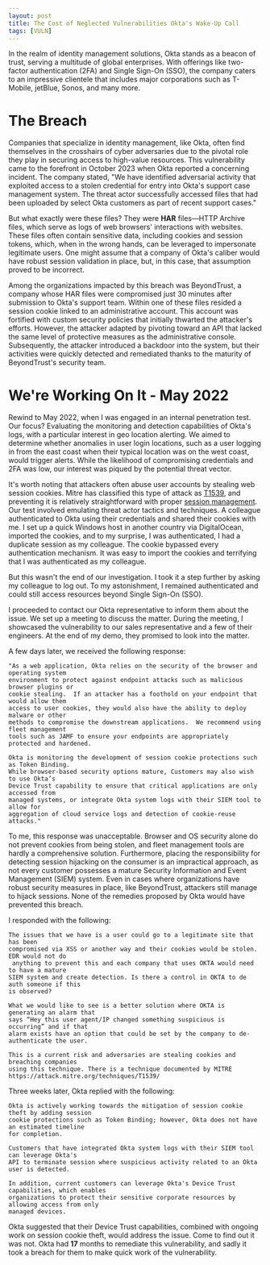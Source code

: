 ```yaml
---
layout: post
title: The Cost of Neglected Vulnerabilities Okta's Wake-Up Call 
tags: [VULN]
---
```


In the realm of identity management solutions, Okta stands as a beacon of trust, serving a multitude of global enterprises. With offerings like two-factor authentication (2FA) and Single Sign-On (SSO), the company caters to an impressive clientele that includes major corporations such as T-Mobile, jetBlue, Sonos, and many more. 
# The Breach
Companies that specialize in identity management, like Okta, often find themselves in the crosshairs of cyber adversaries due to the pivotal role they play in securing access to high-value resources. This vulnerability came to the forefront in October 2023 when Okta reported a concerning incident. The company stated, "We have identified adversarial activity that exploited access to a stolen credential for entry into Okta's support case management system. The threat actor successfully accessed files that had been uploaded by select Okta customers as part of recent support cases."

But what exactly were these files? They were **HAR** files—HTTP Archive files, which serve as logs of web browsers' interactions with websites. These files often contain sensitive data, including cookies and session tokens, which, when in the wrong hands, can be leveraged to impersonate legitimate users. One might assume that a company of Okta's caliber would have robust session validation in place, but, in this case, that assumption proved to be incorrect.

Among the organizations impacted by this breach was BeyondTrust, a company whose HAR files were compromised just 30 minutes after submission to Okta's support team. Within one of these files resided a session cookie linked to an administrative account. This account was fortified with custom security policies that initially thwarted the attacker's efforts. However, the attacker adapted by pivoting toward an API that lacked the same level of protective measures as the administrative console. Subsequently, the attacker introduced a backdoor into the system, but their activities were quickly detected and remediated thanks to the maturity of BeyondTrust's security team.

# We're Working On It - May 2022
Rewind to May 2022, when I was engaged in an internal penetration test. Our focus? Evaluating the monitoring and detection capabilities of Okta's logs, with a particular interest in geo location alerting. We aimed to determine whether anomalies in user login locations, such as a user logging in from the east coast when their typical location was on the west coast, would trigger alerts. While the likelihood of compromising credentials and 2FA was low, our interest was piqued by the potential threat vector.

It's worth noting that attackers often abuse user accounts by stealing web session cookies. Mitre has classified this type of attack as [T1539](https://attack.mitre.org/techniques/T1539/), and preventing it is relatively straightforward with proper [session management](https://cheatsheetseries.owasp.org/cheatsheets/Session_Management_Cheat_Sheet.html). Our test involved emulating threat actor tactics and techniques. A colleague authenticated to Okta using their credentials and shared their cookies with me. I set up a quick Windows host in another country via DigitalOcean, imported the cookies, and to my surprise, I was authenticated, I had a duplicate session as my colleague. The cookie bypassed every authentication mechanism. It was easy to import the cookies and terrifying that I was authenticated as my colleague.

But this wasn't the end of our investigation. I took it a step further by asking my colleague to log out. To my astonishment, I remained authenticated and could still access resources beyond Single Sign-On (SSO).

I proceeded to contact our Okta representative to inform them about the issue. We set up a meeting to discuss the matter. During the meeting, I showcased the vulnerability to our sales representative and a few of their engineers. At the end of my demo, they promised to look into the matter.

A few days later, we received the following response:
```
"As a web application, Okta relies on the security of the browser and operating system
environment to protect against endpoint attacks such as malicious browser plugins or
cookie stealing.  If an attacker has a foothold on your endpoint that would allow them
access to user cookies, they would also have the ability to deploy malware or other
methods to compromise the downstream applications.  We recommend using fleet management
tools such as JAMF to ensure your endpoints are appropriately protected and hardened.  
  
Okta is monitoring the development of session cookie protections such as Token Binding.
While browser-based security options mature, Customers may also wish to use Okta’s
Device Trust capability to ensure that critical applications are only accessed from
managed systems, or integrate Okta system logs with their SIEM tool to allow for
aggregation of cloud service logs and detection of cookie-reuse attacks."
```

To me, this response was unacceptable. Browser and OS security alone do not prevent 
cookies from being stolen, and fleet management tools are hardly a comprehensive 
solution. Furthermore, placing the responsibility for detecting session hijacking on 
the consumer is an impractical approach, as not every customer possesses a mature 
Security Information and Event Management (SIEM) system. Even in cases where 
organizations have robust security measures in place, like BeyondTrust, attackers 
still manage to hijack sessions. None of the remedies proposed by Okta would have 
prevented this breach.

I responded with the following:
```
The issues that we have is a user could go to a legitimate site that has been
compromised via XSS or another way and their cookies would be stolen. EDR would not do
 anything to prevent this and each company that uses OKTA would need to have a mature
SIEM system and create detection. Is there a control in OKTA to de auth someone if this
is observed?

What we would like to see is a better solution where OKTA is generating an alarm that
says “Hey this user agent/IP changed something suspicious is occurring” and if that
alarm exists have an option that could be set by the company to de-authenticate the user.

This is a current risk and adversaries are stealing cookies and breaching companies
using this technique. There is a technique documented by MITRE
https://attack.mitre.org/techniques/T1539/
```

Three weeks later, Okta replied with the following:
```
Okta is actively working towards the mitigation of session cookie theft by adding session
cookie protections such as Token Binding; however, Okta does not have an estimated timeline
for completion.

Customers that have integrated Okta system logs with their SIEM tool can leverage Okta's
API to terminate session where suspicious activity related to an Okta user is detected. 

In addition, current customers can leverage Okta's Device Trust capabilities, which enables
organizations to protect their sensitive corporate resources by allowing access from only
managed devices.
```

Okta suggested that their Device Trust capabilities, combined with ongoing work on session cookie theft, would address the issue. Come to find out it was not. Okta had **17** months to remediate this vulnerability, and sadly it took a breach for them to make quick work of the vulnerability.  



